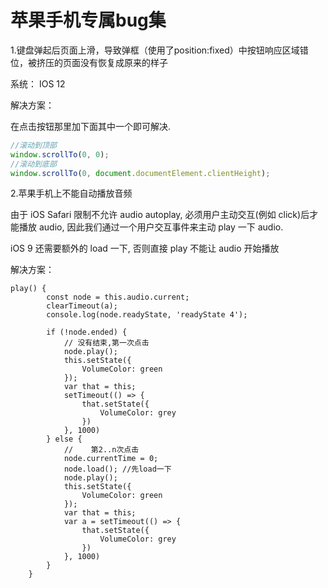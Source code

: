 # 苹果手机专属bug集

1.键盘弹起后页面上滑，导致弹框（使用了position:fixed）中按钮响应区域错位，被挤压的页面没有恢复成原来的样子

系统： IOS 12

解决方案：

在点击按钮那里加下面其中一个即可解决.

```javascript
//滚动到顶部
window.scrollTo(0, 0);
//滚动到底部
window.scrollTo(0, document.documentElement.clientHeight);

```

2.苹果手机上不能自动播放音频

 由于 iOS Safari 限制不允许 audio autoplay, 必须用户主动交互(例如 click)后才能播放 audio, 因此我们通过一个用户交互事件来主动 play 一下 audio.

iOS 9 还需要额外的 load 一下, 否则直接 play 不能让 audio 开始播放

解决方案：

```react
play() {
        const node = this.audio.current;
        clearTimeout(a);
        console.log(node.readyState, 'readyState 4');

        if (!node.ended) {
            // 没有结束,第一次点击
            node.play();
            this.setState({
                VolumeColor: green
            });
            var that = this;
            setTimeout(() => {
                that.setState({
                    VolumeColor: grey
                })
            }, 1000)
        } else {
            //    第2..n次点击
            node.currentTime = 0;
            node.load(); //先load一下
            node.play();
            this.setState({
                VolumeColor: green
            });
            var that = this;
            var a = setTimeout(() => {
                that.setState({
                    VolumeColor: grey
                })
            }, 1000)
        }
    }
```

